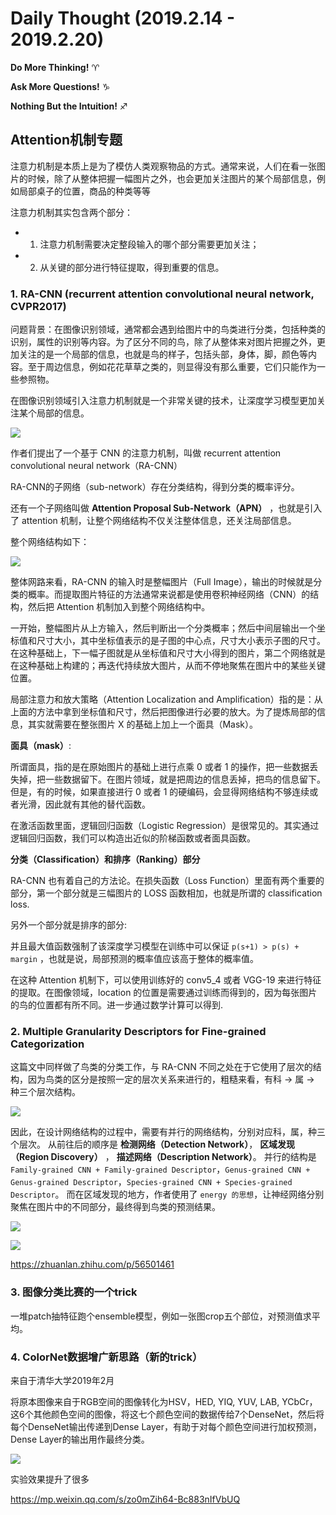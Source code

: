 # Daily Thought (2019.2.14 - 2019.2.20)
**Do More Thinking!** ♈ 

**Ask More Questions!** ♑

**Nothing But the Intuition!** ♐

## Attention机制专题
注意力机制是本质上是为了模仿人类观察物品的方式。通常来说，人们在看一张图片的时候，除了从整体把握一幅图片之外，也会更加关注图片的某个局部信息，例如局部桌子的位置，商品的种类等等

注意力机制其实包含两个部分：

- 1. 注意力机制需要决定整段输入的哪个部分需要更加关注；
- 2. 从关键的部分进行特征提取，得到重要的信息。

### 1. RA-CNN (recurrent attention convolutional neural network, CVPR2017)

问题背景：在图像识别领域，通常都会遇到给图片中的鸟类进行分类，包括种类的识别，属性的识别等内容。为了区分不同的鸟，除了从整体来对图片把握之外，更加关注的是一个局部的信息，也就是鸟的样子，包括头部，身体，脚，颜色等内容。至于周边信息，例如花花草草之类的，则显得没有那么重要，它们只能作为一些参照物。

在图像识别领域引入注意力机制就是一个非常关键的技术，让深度学习模型更加关注某个局部的信息。

![](__pics/attention_1.jpg)

作者们提出了一个基于 CNN 的注意力机制，叫做 recurrent attention convolutional neural network（RA-CNN）

RA-CNN的子网络（sub-network）存在分类结构，得到分类的概率评分。

还有一个子网络叫做 **Attention Proposal Sub-Network（APN）** ，也就是引入了 attention 机制，让整个网络结构不仅关注整体信息，还关注局部信息。

整个网络结构如下：

![](__pics/attention_2.jpg)

整体网路来看，RA-CNN 的输入时是整幅图片（Full Image），输出的时候就是分类的概率。而提取图片特征的方法通常来说都是使用卷积神经网络（CNN）的结构，然后把 Attention 机制加入到整个网络结构中。

一开始，整幅图片从上方输入，然后判断出一个分类概率；然后中间层输出一个坐标值和尺寸大小，其中坐标值表示的是子图的中心点，尺寸大小表示子图的尺寸。在这种基础上，下一幅子图就是从坐标值和尺寸大小得到的图片，第二个网络就是在这种基础上构建的；再迭代持续放大图片，从而不停地聚焦在图片中的某些关键位置。

局部注意力和放大策略（Attention Localization and Amplification）指的是：从上面的方法中拿到坐标值和尺寸，然后把图像进行必要的放大。为了提炼局部的信息，其实就需要在整张图片 X 的基础上加上一个面具（Mask）。

**面具（mask）**:

所谓面具，指的是在原始图片的基础上进行点乘 0 或者 1 的操作，把一些数据丢失掉，把一些数据留下。在图片领域，就是把周边的信息丢掉，把鸟的信息留下。但是，有的时候，如果直接进行 0 或者 1 的硬编码，会显得网络结构不够连续或者光滑，因此就有其他的替代函数。

在激活函数里面，逻辑回归函数（Logistic Regression）是很常见的。其实通过逻辑回归函数，我们可以构造出近似的阶梯函数或者面具函数。

**分类（Classification）和排序（Ranking）部分**

RA-CNN 也有着自己的方法论。在损失函数（Loss Function）里面有两个重要的部分，第一个部分就是三幅图片的 LOSS 函数相加，也就是所谓的 classification loss.

另外一个部分就是排序的部分:

并且最大值函数强制了该深度学习模型在训练中可以保证 `p(s+1) > p(s) + margin` ，也就是说，局部预测的概率值应该高于整体的概率值。

在这种 Attention 机制下，可以使用训练好的 conv5_4 或者 VGG-19 来进行特征的提取。在图像领域，location 的位置是需要通过训练而得到的，因为每张图片的鸟的位置都有所不同。进一步通过数学计算可以得到.

### 2. Multiple Granularity Descriptors for Fine-grained Categorization

这篇文中同样做了鸟类的分类工作，与 RA-CNN 不同之处在于它使用了层次的结构，因为鸟类的区分是按照一定的层次关系来进行的，粗糙来看，有科 -> 属 -> 种三个层次结构。

![](__pics/attention_3.jpg)

因此，在设计网络结构的过程中，需要有并行的网络结构，分别对应科，属，种三个层次。
从前往后的顺序是 **检测网络（Detection Network）**， **区域发现（Region Discovery）** ， **描述网络（Description Network）**。
并行的结构是 `Family-grained CNN + Family-grained Descriptor`，`Genus-grained CNN + Genus-grained Descriptor`，`Species-grained CNN + Species-grained Descriptor`。
而在区域发现的地方，作者使用了 `energy 的思想`，让神经网络分别聚焦在图片中的不同部分，最终得到鸟类的预测结果。

![](__pics/attention_4.jpg)

![](__pics/attention_5.jpg)

https://zhuanlan.zhihu.com/p/56501461

### 3. 图像分类比赛的一个trick

一堆patch抽特征跑个ensemble模型，例如一张图crop五个部位，对预测值求平均。

### 4. ColorNet数据增广新思路（新的trick）

来自于清华大学2019年2月

将原本图像来自于RGB空间的图像转化为HSV，HED, YIQ, YUV, LAB, YCbCr，这6个其他颜色空间的图像，将这七个颜色空间的数据传给7个DenseNet，然后将每个DenseNet输出传递到Dense Layer，有助于对每个颜色空间进行加权预测，Dense Layer的输出用作最终分类。

![](__pics/colornet.jpg)

实验效果提升了很多

https://mp.weixin.qq.com/s/zo0mZih64-Bc883nIfVbUQ
